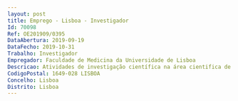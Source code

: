 ```yaml
--- 
layout: post
title: Emprego - Lisboa - Investigador
Id: 70098
Ref: OE201909/0395
DataAbertura: 2019-09-19
DataFecho: 2019-10-31
Trabalho: Investigador
Empregador: Faculdade de Medicina da Universidade de Lisboa
Descricao: Atividades de investigação científica na área cientifica de Neurociências
CodigoPostal: 1649-028 LISBOA
Concelho: Lisboa
Distrito: Lisboa
--- 
```

